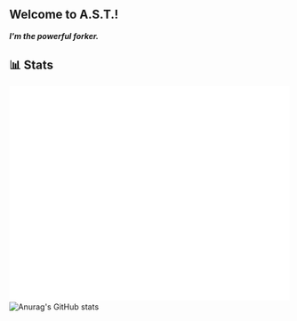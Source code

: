 ## Welcome to A.S.T.!

**_I'm the powerful forker._**


## 📊 Stats
![Metrics](/github-metrics.svg)
![Anurag's GitHub stats](https://github-readme-stats.vercel.app/api?username=angelotrabuco2013\&show_icons=true\&show=reviews,discussions_started,discussions_answered,prs_merged,prs_merged_percentage)
